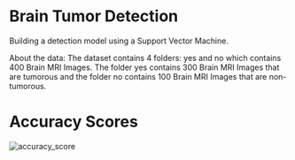 # Brain Tumor Detection 


Building a detection model using a Support Vector Machine.

About the data:
The dataset contains 4 folders: yes and no which contains 400 Brain MRI Images. The folder yes contains 300 Brain MRI Images that are tumorous and the folder no contains 100 Brain MRI Images that are non-tumorous.



# Accuracy Scores



![accuracy_score](https://user-images.githubusercontent.com/128196839/235717402-f48f8e14-d280-484e-bf54-bb0d675a08f4.jpg)
